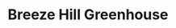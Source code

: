---
title: "Breeze Hill Greenhouse"
url: /traverse-city/breeze-hill-greenhouse/
shop: garden centre
---